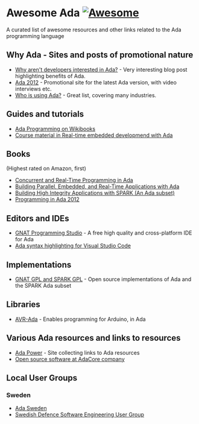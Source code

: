 # Awesome Ada [![Awesome](https://cdn.rawgit.com/sindresorhus/awesome/d7305f38d29fed78fa85652e3a63e154dd8e8829/media/badge.svg)](https://github.com/sindresorhus/awesome)

A curated list of awesome resources and other links related to the Ada programming language

## Why Ada - Sites and posts of promotional nature

- [Why aren't developers interested in Ada?](http://www.embedded.com/electronics-blogs/break-points/4008214/Why-aren-t-developers-inter) - Very interesting blog post highlighting benefits of Ada.
- [Ada 2012](http://www.ada2012.org/) - Promotional site for the latest Ada version, with video interviews etc.
- [Who is using Ada?](https://www.seas.gwu.edu/~mfeldman/ada-project-summary.html) - Great list, covering many industries.

## Guides and tutorials

- [Ada Programming on Wikibooks](https://en.wikibooks.org/wiki/Ada_Programming)
- [Course material in Real-time embedded developmend with Ada](https://cs.anu.edu.au/courses/comp4330/1-Lectures-Contents.html)

## Books

(Highest rated on Amazon, first)

- [Concurrent and Real-Time Programming in Ada](http://a.co/0waqzSb)
- [Building Parallel, Embedded, and Real-Time Applications with Ada](http://a.co/cmK3Cby)
- [Building High Integrity Applications with SPARK (An Ada subset)](http://a.co/hBHjt3K)
- [Programming in Ada 2012 ](http://a.co/cVaNXQh)

## Editors and IDEs

- [GNAT Programming Studio](http://libre.adacore.com/tools/gps/) - A free high quality and cross-platform IDE for Ada
- [Ada syntax highlighting for Visual Studio Code](https://marketplace.visualstudio.com/items?itemName=AlessandroDelSole.ada)

## Implementations

- [GNAT GPL and SPARK GPL](http://libre.adacore.com/download/) - Open source implementations of Ada and the SPARK Ada subset

## Libraries

- [AVR-Ada](http://playground.arduino.cc/Code/AVR-Ada) - Enables programming for Arduino, in Ada

## Various Ada resources and links to resources

- [Ada Power](http://www.adapower.com/) - Site collecting links to Ada resources
- [Open source software at AdaCore company](http://libre.adacore.com)

## Local User Groups

### Sweden

- [Ada Sweden](http://www.ada-sweden.org)
- [Swedish Defence Software Engineering User Group](http://sesam.smart-lab.se)
